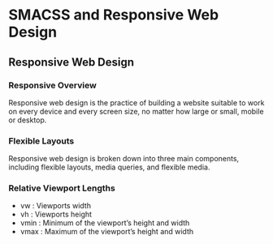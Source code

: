 # SMACSS and Responsive Web Design

## Responsive Web Design

### Responsive Overview

Responsive web design is the practice of building a website suitable to work on every device and every screen size, no matter how large or small, mobile or desktop.


### Flexible Layouts

Responsive web design is broken down into three main components, including flexible layouts, media queries, and flexible media.


### Relative Viewport Lengths

- vw : Viewports width
- vh : Viewports height
- vmin : Minimum of the viewport’s height and width
- vmax : Maximum of the viewport’s height and width